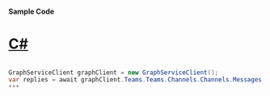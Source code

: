 #### Sample Code
# [C#](#tab/c-sharp)

```C#

GraphServiceClient graphClient = new GraphServiceClient();
var replies = await graphClient.Teams.Teams.Channels.Channels.Messages.Messages.Replies.Replies.Request().GetAsync();
*** 

```